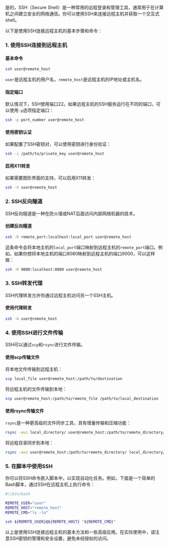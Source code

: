 是的，SSH（Secure Shell）是一种常用的远程登录和管理工具，通常用于在计算机之间建立安全的网络通信。你可以使用SSH来连接远程主机并获取一个交互式shell。

以下是使用SSH连接远程主机的基本步骤和命令：

### 1. 使用SSH连接到远程主机

#### 基本命令
```bash
ssh user@remote_host
```
`user`是远程主机的用户名，`remote_host`是远程主机的IP地址或主机名。

#### 指定端口
默认情况下，SSH使用端口22。如果远程主机的SSH服务运行在不同的端口，可以使用`-p`选项指定端口：
```bash
ssh -p port_number user@remote_host
```

#### 使用密钥认证
如果配置了SSH密钥对，可以使用密钥进行身份验证：
```bash
ssh -i /path/to/private_key user@remote_host
```

#### 启用X11转发
如果需要图形界面的支持，可以启用X11转发：
```bash
ssh -X user@remote_host
```

### 2. SSH反向隧道

SSH反向隧道是一种在防火墙或NAT后面访问内部网络机器的技术。

#### 创建反向隧道
```bash
ssh -R remote_port:localhost:local_port user@remote_host
```
这条命令会将本地主机的`local_port`端口映射到远程主机的`remote_port`端口。例如，如果你想将本地主机的端口8080映射到远程主机的端口9000，可以这样做：
```bash
ssh -R 9000:localhost:8080 user@remote_host
```

### 3. SSH转发代理

SSH代理转发允许你通过远程主机访问另一个SSH主机。

#### 使用代理转发
```bash
ssh -A user@remote_host
```

### 4. 使用SSH进行文件传输

SSH可以通过`scp`和`rsync`进行文件传输。

#### 使用scp传输文件
将本地文件传输到远程主机：
```bash
scp local_file user@remote_host:/path/to/destination
```
将远程主机的文件传输到本地：
```bash
scp user@remote_host:/path/to/remote_file /path/to/local_destination
```

#### 使用rsync传输文件
`rsync`是一种更高级的文件同步工具，具有增量传输和压缩功能：
```bash
rsync -avz local_directory/ user@remote_host:/path/to/remote_directory/
```
将远程目录同步到本地：
```bash
rsync -avz user@remote_host:/path/to/remote_directory/ local_directory/
```

### 5. 在脚本中使用SSH

你可以将SSH命令嵌入脚本中，以实现自动化任务。例如，下面是一个简单的Bash脚本，通过SSH在远程主机上执行命令：

```bash
#!/bin/bash

REMOTE_USER="user"
REMOTE_HOST="remote_host"
REMOTE_CMD="ls -la"

ssh ${REMOTE_USER}@${REMOTE_HOST} "${REMOTE_CMD}"
```

以上是使用SSH连接远程主机的基本方法和一些高级应用。在实际使用中，请注意SSH密钥的管理和安全设置，避免未经授权的访问。